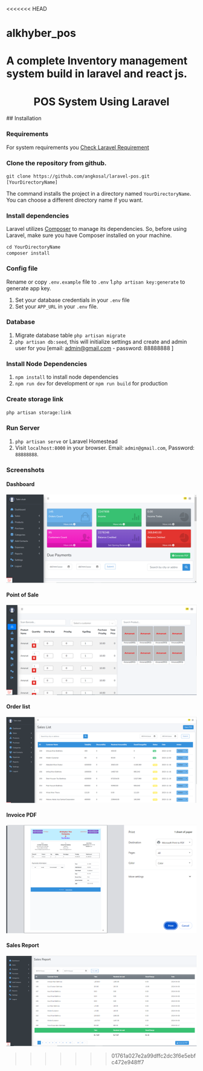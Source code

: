 <<<<<<< HEAD
# alkhyber_pos
A complete Inventory management system build in laravel and react js.
=======
<p align="center">
    <h1 align="center">POS System Using Laravel</h1>
</p>
## Installation

### Requirements

For system requirements you [Check Laravel Requirement](https://laravel.com/docs/9.x/deployment#server-requirements)

### Clone the repository from github.

    git clone https://github.com/angkosal/laravel-pos.git [YourDirectoryName]

The command installs the project in a directory named `YourDirectoryName`. You can choose a different
directory name if you want.

### Install dependencies

Laravel utilizes [Composer](https://getcomposer.org/) to manage its dependencies. So, before using Laravel, make sure you have Composer installed on your machine.

    cd YourDirectoryName
    composer install

### Config file

Rename or copy `.env.example` file to `.env` 1.`php artisan key:generate` to generate app key.

1. Set your database credentials in your `.env` file
1. Set your `APP_URL` in your `.env` file.

### Database

1. Migrate database table `php artisan migrate`
1. `php artisan db:seed`, this will initialize settings and create and admin user for you [email: admin@gmail.com  - password: 88888888 ]

### Install Node Dependencies

1. `npm install` to install node dependencies
1. `npm run dev` for development or `npm run build` for production

### Create storage link

`php artisan storage:link`

### Run Server

1. `php artisan serve` or Laravel Homestead
1. Visit `localhost:8000` in your browser. Email: `admin@gmail.com`, Password: `88888888`.


### Screenshots

#### Dashboard

![Dashboard](https://github.com/Tahirdeveloper/alkhyber_pos/blob/master/screenshots/dashbard.png)

#### Point of Sale

![Point of Sale](https://github.com/Tahirdeveloper/alkhyber_pos/blob/master/screenshots/POS.png)

#### Order list

![Sales](https://github.com/Tahirdeveloper/alkhyber_pos/blob/master/screenshots/sales.png)

#### Invoice PDF

![Invoice PDF](https://github.com/Tahirdeveloper/alkhyber_pos/blob/master/screenshots/invoice.png)
#### Sales Report
![Sales Report](https://github.com/Tahirdeveloper/alkhyber_pos/blob/master/screenshots/reports.png)
>>>>>>> 01761a027e2a99dffc2dc3f6e5ebfc472e948ff7
